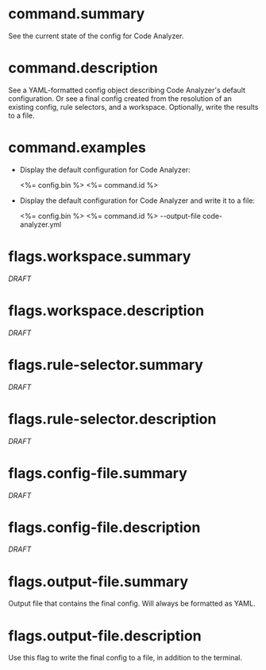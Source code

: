 # command.summary

See the current state of the config for Code Analyzer.

# command.description

See a YAML-formatted config object describing Code Analyzer's default configuration. Or see a final config created from
the resolution of an existing config, rule selectors, and a workspace. Optionally, write the results to a file.

# command.examples

- Display the default configuration for Code Analyzer:

     <%= config.bin %> <%= command.id %>

- Display the default configuration for Code Analyzer and write it to a file:

     <%= config.bin %> <%= command.id %> --output-file code-analyzer.yml

# flags.workspace.summary

*DRAFT*

# flags.workspace.description

*DRAFT*

# flags.rule-selector.summary

*DRAFT*

# flags.rule-selector.description

*DRAFT*

# flags.config-file.summary

*DRAFT*

# flags.config-file.description

*DRAFT*

# flags.output-file.summary

Output file that contains the final config. Will always be formatted as YAML.

# flags.output-file.description

Use this flag to write the final config to a file, in addition to the terminal.
